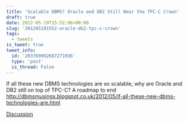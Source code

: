 ```yaml
---
title: 'Scalable DBMS? Oracle and DB2 Still Wear the TPC-C Crown'
draft: true
date: 2012-05-19T15:52:06+00:00
slug: '201205191552-oracle-db2-tpc-c-crown'
tags:
  - tweets
is_tweet: true
tweet_info:
  id: '203769992687271936'
  type: 'post'
  is_thread: False
---
```




If all these new DBMS technologies are so scalable, why are Oracle and DB2 still on top of TPC-C? A roadmap to end <http://dbmsmusings.blogspot.co.uk/2012/05/if-all-these-new-dbms-technologies-are.html>

[Discussion](https://x.com/sytelus/status/203769992687271936)
